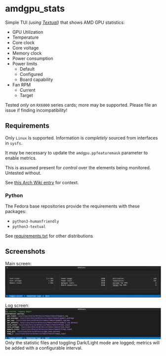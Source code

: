 # amdgpu_stats

Simple TUI _(using [Textual](https://textual.textualize.io/))_ that shows AMD GPU statistics:
- GPU Utilization
- Temperature
- Core clock
- Core voltage
- Memory clock
- Power consumption
- Power limits
    - Default
    - Configured
    - Board capability
 - Fan RPM
    - Current
    - Target

Tested _only_ on `RX6000` series cards; more may be supported. Please file an issue if finding incompatibility!

## Requirements
Only `Linux` is supported. Information is _completely_ sourced from interfaces in `sysfs`.

It _may_ be necessary to update the `amdgpu.ppfeaturemask` parameter to enable metrics.

This is assumed present for *control* over the elements being monitored. Untested without. 

See [this Arch Wiki entry](https://wiki.archlinux.org/title/AMDGPU#Boot_parameter) for context.

### Python
The Fedora base repositories provide the requirements with these packages:
 - `python3-humanfriendly`
 - `python3-textual`

See [requirements.txt](requirements.txt) for other distributions

## Screenshots

Main screen:
![Screenshot of main screen](screens/main.png "Main screen")

Log screen:
![Screenshot of log screen](screens/logging.png "Logging screen")
Only the statistic files and toggling Dark/Light mode are logged; metrics will be added with a configurable interval.
